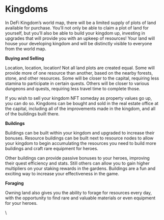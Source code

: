 # Kingdoms

In DeFi Kingdom’s world map, there will be a limited supply of plots of land available for purchase. You’ll not only be able to claim a plot of land for yourself, but you’ll also be able to build your kingdom up, investing in upgrades that will provide you with an upkeep of resources! Your land will house your developing kingdom and will be distinctly visible to everyone from the world map.

**Buying and Selling**

Location, location, location! Not all land plots are created equal. Some will provide more of one resource than another, based on the nearby forests, stone, and other resources. Some will be closer to the capital, requiring less stamina to participate in certain quests. Others will be closer to various dungeons and quests, requiring less travel time to complete those.

If you wish to sell your kingdom NFT someday as property values go up, you can do so. Kingdoms can be bought and sold in the real estate office at the capital, including all of the improvements made in the kingdom, and all of the buildings built there.

**Buildings**

Buildings can be built within your kingdom and upgraded to increase their bonuses. Resource buildings can be built next to resource nodes to allow your kingdom to begin accumulating the resources you need to build more buildings and craft rare equipment for heroes.

Other buildings can provide passive bonuses to your heroes, improving their quest efficiency and stats. Still others can allow you to gain higher multipliers on your staking rewards in the gardens. Buildings are a fun and exciting way to increase your effectiveness in the game.

**Foraging**

Owning land also gives you the ability to forage for resources every day, with the opportunity to find rare and valuable materials or even equipment for your heroes.

\\
